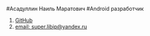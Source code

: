 #Асадуллин Наиль Маратович
#Android разработчик
1. [GitHub](https://github.com/NightGoat)
2. [email: super.libip@yandex.ru](super.libip@yandex.ru)
